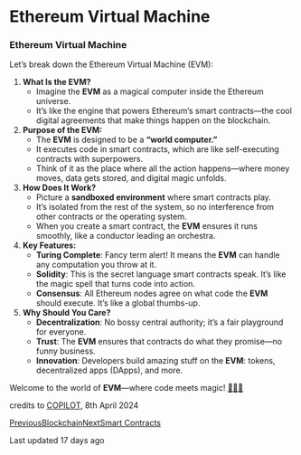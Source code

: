 # Ethereum Virtual Machine

### Ethereum Virtual Machine

Let’s break down the Ethereum Virtual Machine (EVM):

1. **What Is the EVM?**
   * Imagine the **EVM** as a magical computer inside the Ethereum universe.
   * It’s like the engine that powers Ethereum’s smart contracts—the cool digital agreements that make things happen on the blockchain.
2. **Purpose of the EVM:**
   * The **EVM** is designed to be a **“world computer.”**
   * It executes code in smart contracts, which are like self-executing contracts with superpowers.
   * Think of it as the place where all the action happens—where money moves, data gets stored, and digital magic unfolds.
3. **How Does It Work?**
   * Picture a **sandboxed environment** where smart contracts play.
   * It’s isolated from the rest of the system, so no interference from other contracts or the operating system.
   * When you create a smart contract, the **EVM** ensures it runs smoothly, like a conductor leading an orchestra.
4. **Key Features:**
   * **Turing Complete**: Fancy term alert! It means the **EVM** can handle any computation you throw at it.
   * **Solidity**: This is the secret language smart contracts speak. It’s like the magic spell that turns code into action.
   * **Consensus**: All Ethereum nodes agree on what code the **EVM** should execute. It’s like a global thumbs-up.
5. **Why Should You Care?**
   * **Decentralization**: No bossy central authority; it’s a fair playground for everyone.
   * **Trust**: The **EVM** ensures that contracts do what they promise—no funny business.
   * **Innovation**: Developers build amazing stuff on the **EVM**: tokens, decentralized apps (DApps), and more.

Welcome to the world of **EVM**—where code meets magic! [🌟🚀🔮](https://www.geeksforgeeks.org/what-is-ethereum-virtual-machine-and-how-it-works/)

credits to [COPILOT](broken-reference), 8th April 2024

[PreviousBlockchain](broken-reference)[NextSmart Contracts](broken-reference)

Last updated 17 days ago
